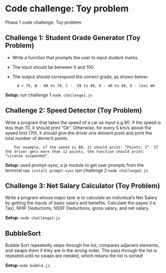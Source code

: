 # Code challenge: Toy problem

Phase 1 code challenge. Toy problem

## Challenge 1: Student Grade Generator (Toy Problem)

- Write a function that prompts the user to input student marks.
- The input should be between 0 and 100.
- The output should correspond the correct grade, as shown below: 

        A > 79, B - 60 to 79, C -  59 to 49, D - 40 to 49, E - less 40.

**Setup:**
run challenge 1
`node challenge1.js`

## Challenge 2: Speed Detector (Toy Problem)

Write a program that takes the speed of a car as input e.g 80. If the speed is less than 70, it should print “Ok”. Otherwise, for every 5 km/s above the speed limit (70), it should give the driver one demerit point and print the total number of demerit points.

        For example, if the speed is 80, it should print: “Points: 2”. If the driver gets more than 12 points, the function should print: “License suspended”.

**Setup:**
used prompt-sync, a js module to get user prompts from the terminal
`npm install prompt-sync`
run challenge 2
`node challenge2.js`

## Challenge 3: Net Salary Calculator (Toy Problem)

Write a program whose major task is to calculate an individual’s Net Salary by getting the inputs of basic salary and benefits. Calculate the payee (i.e. Tax), NHIF Deductions, NSSF Deductions, gross salary, and net salary.

**Setup:**
`node challenge3.js`

## BubbleSort

Bubble Sort repeatedly steps through the list,
compares adjacent elements, and swaps them if they are in the wrong order.
The pass through the list is repeated until no swaps are needed,
which means the list is sorted!

**Setup**
`node bubble.js`

